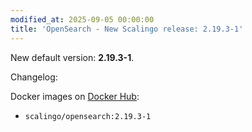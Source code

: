 ```yaml
---
modified_at: 2025-09-05 00:00:00
title: 'OpenSearch - New Scalingo release: 2.19.3-1'
---
```


New default version: **2.19.3-1**.

Changelog:

Docker images on [Docker Hub](https://hub.docker.com/r/scalingo/opensearch):

* `scalingo/opensearch:2.19.3-1`
